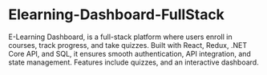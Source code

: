 # Elearning-Dashboard-FullStack
E-Learning Dashboard, is a full-stack platform where users enroll in courses, track progress, and take quizzes. Built with React, Redux, .NET Core API, and SQL, it ensures smooth authentication, API integration, and state management. Features include quizzes, and an interactive dashboard.
